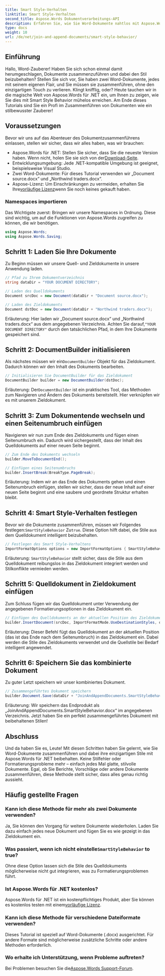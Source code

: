 ```yaml
---
title: Smart Style-Verhalten
linktitle: Smart Style-Verhalten
second_title: Aspose.Words Dokumentverarbeitungs-API
description: Erfahren Sie, wie Sie Word-Dokumente nahtlos mit Aspose.Words für .NET zusammenführen, Stile beibehalten und professionelle Ergebnisse erzielen.
type: docs
weight: 10
url: /de/net/join-and-append-documents/smart-style-behavior/
---
```

## Einführung

Hallo, Word-Zauberer! Haben Sie sich schon einmal damit herumgeschlagen, Dokumente zusammenzuführen und dabei den Stil beizubehalten? Stellen Sie sich vor, Sie haben zwei Word-Dokumente, jedes mit seinem eigenen Flair, und Sie müssen sie zusammenführen, ohne den einzigartigen Touch zu verlieren. Klingt knifflig, oder? Heute tauchen wir in die magische Welt von Aspose.Words für .NET ein, um Ihnen zu zeigen, wie Sie dies mit Smart Style Behavior mühelos erreichen. Am Ende dieses Tutorials sind Sie ein Profi im Zusammenführen von Dokumenten wie ein stilbewusster Zauberer!

## Voraussetzungen

Bevor wir uns auf das Abenteuer des Dokumentzusammenführens einlassen, stellen wir sicher, dass wir alles haben, was wir brauchen:

-  Aspose.Words für .NET: Stellen Sie sicher, dass Sie die neueste Version haben. Wenn nicht, holen Sie sie sich von der[Download-Seite](https://releases.aspose.com/words/net/).
- Entwicklungsumgebung: Jede .NET-kompatible Umgebung ist geeignet, beispielsweise Visual Studio.
- Zwei Word-Dokumente: Für dieses Tutorial verwenden wir „Document source.docx“ und „Northwind traders.docx“.
-  Aspose-Lizenz: Um Einschränkungen zu vermeiden, erhalten Sie Ihre[vorläufige Lizenz](https://purchase.aspose.com/temporary-license/)wenn Sie noch keines gekauft haben.

### Namespaces importieren

Das Wichtigste zuerst: Bringen wir unsere Namespaces in Ordnung. Diese sind wichtig, um auf die Funktionen von Aspose.Words zugreifen zu können, die wir benötigen.

```csharp
using Aspose.Words;
using Aspose.Words.Saving;
```

## Schritt 1: Laden Sie Ihre Dokumente

Zu Beginn müssen wir unsere Quell- und Zieldokumente in unsere Anwendung laden.

```csharp
// Pfad zu Ihrem Dokumentverzeichnis
string dataDir = "YOUR DOCUMENT DIRECTORY";

// Laden des Quelldokuments
Document srcDoc = new Document(dataDir + "Document source.docx");

// Laden des Zieldokuments
Document dstDoc = new Document(dataDir + "Northwind traders.docx");
```

Erläuterung:
 Hier laden wir „Document source.docx“ und „Northwind traders.docx“ aus dem angegebenen Verzeichnis. Achten Sie darauf,`"YOUR DOCUMENT DIRECTORY"` durch den tatsächlichen Pfad, in dem Ihre Dokumente gespeichert sind.

## Schritt 2: DocumentBuilder initialisieren

 Als nächstes müssen wir ein`DocumentBuilder` Objekt für das Zieldokument. Dadurch können wir den Inhalt des Dokuments bearbeiten.

```csharp
// Initialisieren Sie DocumentBuilder für das Zieldokument
DocumentBuilder builder = new DocumentBuilder(dstDoc);
```

Erläuterung:
 Der`DocumentBuilder` ist ein praktisches Tool, das Methoden zum Navigieren und Ändern des Dokuments bereitstellt. Hier verknüpfen wir es mit unserem Zieldokument.

## Schritt 3: Zum Dokumentende wechseln und einen Seitenumbruch einfügen

Navigieren wir nun zum Ende des Zieldokuments und fügen einen Seitenumbruch ein. Dadurch wird sichergestellt, dass der Inhalt des Quelldokuments auf einer neuen Seite beginnt.

```csharp
// Zum Ende des Dokuments wechseln
builder.MoveToDocumentEnd();

// Einfügen eines Seitenumbruchs
builder.InsertBreak(BreakType.PageBreak);
```

Erläuterung:
Indem wir an das Ende des Dokuments gehen und einen Seitenumbruch einfügen, stellen wir sicher, dass der neue Inhalt auf einer neuen Seite beginnt und eine saubere und geordnete Struktur erhalten bleibt.

## Schritt 4: Smart Style-Verhalten festlegen

 Bevor wir die Dokumente zusammenführen, müssen wir Folgendes festlegen:`SmartStyleBehavior` Zu`true`. Diese Option hilft dabei, die Stile aus dem Quelldokument intelligent beizubehalten.

```csharp
// Festlegen des Smart Style-Verhaltens
ImportFormatOptions options = new ImportFormatOptions { SmartStyleBehavior = true };
```

Erläuterung:
`SmartStyleBehavior` stellt sicher, dass die Stile aus dem Quelldokument reibungslos in das Zieldokument integriert werden und Stilkonflikte vermieden werden.

## Schritt 5: Quelldokument in Zieldokument einfügen

Zum Schluss fügen wir das Quelldokument unter Verwendung der angegebenen Formatierungsoptionen in das Zieldokument ein.

```csharp
// Einfügen des Quelldokuments an der aktuellen Position des Zieldokuments
builder.InsertDocument(srcDoc, ImportFormatMode.UseDestinationStyles, options);
```

Erläuterung:
Dieser Befehl fügt das Quelldokument an der aktuellen Position (das ist das Ende nach dem Seitenumbruch) in das Zieldokument ein. Dabei werden die Stile des Zieldokuments verwendet und die Quellstile bei Bedarf intelligent angewendet.

## Schritt 6: Speichern Sie das kombinierte Dokument

Zu guter Letzt speichern wir unser kombiniertes Dokument.

```csharp
// Zusammengeführtes Dokument speichern
builder.Document.Save(dataDir + "JoinAndAppendDocuments.SmartStyleBehavior.docx");
```

Erläuterung:
Wir speichern das Endprodukt als „JoinAndAppendDocuments.SmartStyleBehavior.docx“ im angegebenen Verzeichnis. Jetzt haben Sie ein perfekt zusammengeführtes Dokument mit beibehaltenen Stilen!

## Abschluss

Und da haben Sie es, Leute! Mit diesen Schritten haben Sie gelernt, wie Sie Word-Dokumente zusammenführen und dabei ihre einzigartigen Stile mit Aspose.Words für .NET beibehalten. Keine Stilfehler oder Formatierungsprobleme mehr – einfach jedes Mal glatte, stilvolle Dokumente. Egal, ob Sie Berichte, Vorschläge oder andere Dokumente zusammenführen, diese Methode stellt sicher, dass alles genau richtig aussieht.

## Häufig gestellte Fragen

### Kann ich diese Methode für mehr als zwei Dokumente verwenden?
Ja, Sie können den Vorgang für weitere Dokumente wiederholen. Laden Sie dazu einfach jedes neue Dokument und fügen Sie es wie gezeigt in das Zieldokument ein.

### Was passiert, wenn ich nicht einstelle`SmartStyleBehavior` to true?
Ohne diese Option lassen sich die Stile des Quelldokuments möglicherweise nicht gut integrieren, was zu Formatierungsproblemen führt.

### Ist Aspose.Words für .NET kostenlos?
 Aspose.Words für .NET ist ein kostenpflichtiges Produkt, aber Sie können es kostenlos testen mit einem[vorläufige Lizenz](https://purchase.aspose.com/temporary-license/).

### Kann ich diese Methode für verschiedene Dateiformate verwenden?
Dieses Tutorial ist speziell auf Word-Dokumente (.docx) ausgerichtet. Für andere Formate sind möglicherweise zusätzliche Schritte oder andere Methoden erforderlich.

### Wo erhalte ich Unterstützung, wenn Probleme auftreten?
 Bei Problemen besuchen Sie die[Aspose.Words Support-Forum](https://forum.aspose.com/c/words/8).
